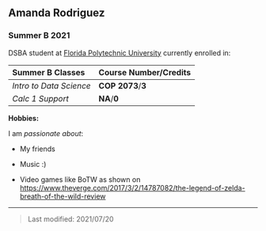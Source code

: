 ## Amanda Rodriguez

### Summer B 2021

DSBA student at [Florida Polytechnic University](https://www.floridapoly.edu) currently enrolled in: 

|Summer B Classes        |Course Number/Credits|
|:-----------------------|:--------------------|
|_Intro to Data Science_ |**COP 2073**/**3**   |
|_Calc 1 Support_        |**NA**/**0**         |

**Hobbies:**

I am _passionate about_: 

- My friends

- Music :)

- Video games like BoTW as shown on <https://www.theverge.com/2017/3/2/14787082/the-legend-of-zelda-breath-of-the-wild-review>

***

> Last modified: 2021/07/20